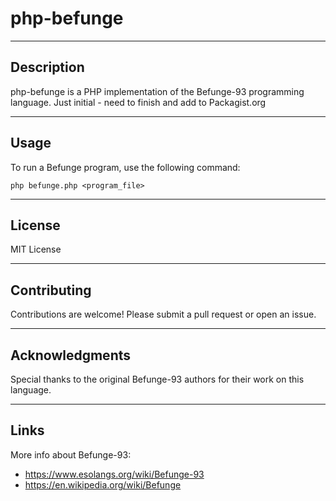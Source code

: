 # php-befunge
***

## Description
php-befunge is a PHP implementation of the Befunge-93 programming language.
Just initial - need to finish and add to Packagist.org

***

## Usage
To run a Befunge program, use the following command:
```
php befunge.php <program_file>
```

***

## License
MIT License

***

## Contributing
Contributions are welcome! Please submit a pull request or open an issue.

***

## Acknowledgments
Special thanks to the original Befunge-93 authors for their work on this language.

***

## Links
More info about Befunge-93:
- https://www.esolangs.org/wiki/Befunge-93
- https://en.wikipedia.org/wiki/Befunge
